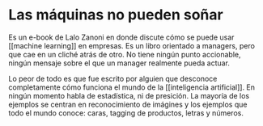 # Las máquinas no pueden soñar

Es un e-book de Lalo Zanoni en donde discute cómo se puede usar [[machine learning]] en empresas. Es un libro orientado a managers, pero que cae en un cliché atrás de otro. No tiene ningún punto accionable, ningún mensaje sobre el que un manager realmente pueda actuar. 

Lo peor de todo es que fue escrito por alguien que desconoce completamente cómo funciona el mundo de la [[inteligencia artificial]]. En ningún momento habla de estadística, ni de presición. La mayoría de los ejemplos se centran en reconocimiento de imágines y los ejemplos que todo el mundo conoce: caras, tagging de productos, letras y números. 